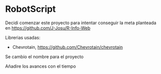 # RobotScript

Decidi comenzar este proyecto para intentar conseguir la meta planteada en https://github.com/J-Josu/R-Info-Web

Librerias usadas:

- Chevrotain, https://github.com/Chevrotain/chevrotain

Se cambio el nombre para el proyecto

Añadire los avances con el tiempo
